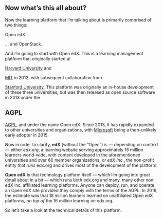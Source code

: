 ## Now what’s this all about?

<!-- Note -->

Now the learning platform that I’m talking about is primarily
comprised of two things:


<!-- .slide: data-background-image="images/openedx-logo.svg" data-background-size="contain" -->

<!-- Note -->
Open edX...


<!-- .slide: data-background-image="images/openstack-logo.svg" data-background-size="contain" -->

<!-- Note -->
... and OpenStack.


<!-- .slide: data-background-image="images/openedx-logo.svg" data-background-size="contain" -->

<!-- Note -->
And I’m going to start with Open edX. This is a learning management platform that
originally started at


<!-- .slide: data-background-image="https://upload.wikimedia.org/wikipedia/en/2/29/Harvard_shield_wreath.svg" data-background-size="contain" -->

<!-- Note -->
[Harvard University](https://www.harvard.edu/) and


<!-- .slide: data-background-image="https://upload.wikimedia.org/wikipedia/en/4/44/MIT_Seal.svg" data-background-size="contain" -->

<!-- Note -->
[MIT](https://www.mit.edu/) in 2012, with subsequent collaboration
from


<!-- .slide: data-background-image="https://upload.wikimedia.org/wikipedia/en/b/b7/Stanford_University_seal_2003.svg" data-background-size="contain" -->

<!-- Note -->
[Stanford University](https://www.stanford.edu/). This platform was
originally an in-house development of these three universities, but
was then released as open source software in 2013 under the


## AGPL

<!-- Note -->
[AGPL](https://tldrlegal.com/license/gnu-affero-general-public-license-v3-(agpl-3.0)),
and under the name Open edX. Since 2013, it has rapidly expanded to
other universities and organizations, with
[Microsoft](https://www.microsoft.com/) being a then-unlikely early
adopter in 2015.


<!-- .slide: data-background-image="https://upload.wikimedia.org/wikipedia/commons/8/8f/EdX.svg" data-background-size="contain" -->

<!-- Note -->
Now in order to clarify, **edX** (without the “Open”) is — depending
on context — either *edx.org*, a learning website serving
approximately 16 million learners world-wide, with content developed
in the aforementioned universities and over 60 member organizations,
or *edX Inc.*, the non-profit entity that *runs* edx.org and drives
most of the development of the platform.


<!-- .slide: data-background-image="images/openedx-logo.svg" data-background-size="contain" -->

<!-- Note -->
**Open edX** is that technology platform itself — which I’m going into
great detail about in a bit — which runs both edx.org and many, many
other non edX Inc. affiliated learning platforms. Anyone can deploy,
run, and operate an Open edX site provided they comply with the terms
of the AGPL. In 2018, the estimate was that 18 million learners
learned on unaffiliated Open edX platforms, *on top of* the 16 million
learning on edx.org.

So let’s take a look at the technical details of this platform.


